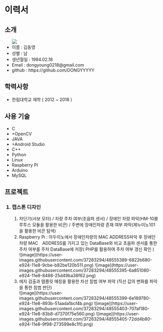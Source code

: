 <h1>이력서</h1>   
<h2>소개</h2>                                                                                                                                 
<ul>
  <img src="https://user-images.githubusercontent.com/37283294/48554860-e4b49580-e922-11e8-99cc-a022c4c6cc17.jpg"/>
  <li>이름 : 김동영</li>
  <li>성별 : 남</li>
  <li>생년월일 : 1994.02.18</li>
  <li>Email : dongyoung0218@gmail.com</li>
  <li>github : https://github.com/DONGYYYYY</li>
</ul>

<h2>학력사항</h2>
<ul>
  <li>한림대학교 재학 ( 2012 ~ 2018 )</li>    
</ul>

<h2>사용 기술</h2>
<ul>
  <li>C</li>
  <li>+OpenCV</li>
  <li>JAVA</li>
  <li>+Android Studio</li>
  <li>C++</li>
  <li>Python</li>
  <li>Linux</li>
  <li>Raspberry PI</li>
  <li>Arduino</li>
  <li>MySQL</li>
</ul>

<h2>프로젝트</h2>

<ol>
  <h3><li>캡스톤 디자인</li></h3>
  <ol>
    <li>차단기(서보 모터) / 차량 주차 여부(초음파 센서) / 장애인 차량 파악(HM-10블루투스 모듈을 활용한 비콘) / 주변에 장애인차량 존재 여부 파악(제누이노101을 활용한 비콘 탐색)</li>
        <li>Raspberry Pi : 아두이노에서 장애인차량의 MAC ADDRESS파악 후 장애인 차량 MAC　ADDRESS를 가지고 있는 DataBase와 비교 초음파 센서를 통한 주차 여부를 주차 DataBase에 저장( PHP를 활용하여 주차 여부 갱신 확인 ) </li>
        ![image](https://user-images.githubusercontent.com/37283294/48555389-6822b680-e924-11e8-9cbe-b82be120b511.png)
        ![image](https://user-images.githubusercontent.com/37283294/48555395-6a851080-e924-11e8-8488-25d49ba36f62.png)
        <li>에지 검출과 템플릿 매칭을 활용한 차선 침범 여부 파악 (직선 값의 변화를 파악을 통한 침범 판단) </li>
        ![image](https://user-images.githubusercontent.com/37283294/48555399-6e189780-e924-11e8-893b-51aada1bcf4b.png)
![image](https://user-images.githubusercontent.com/37283294/48555403-707af180-e924-11e8-83b8-d7370f75e560.png)
![image](https://user-images.githubusercontent.com/37283294/48555405-72dd4b80-e924-11e8-9f98-273599e8c1f0.png)
  </ol>
</ol>



